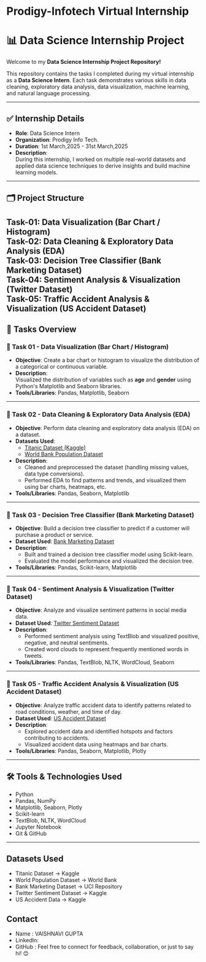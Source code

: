 # Prodigy-Infotech Virtual Internship
# 📊 Data Science Internship Project

Welcome to my **Data Science Internship Project Repository!**

This repository contains the tasks I completed during my virtual internship as a **Data Science Intern**. Each task demonstrates various skills in data cleaning, exploratory data analysis, data visualization, machine learning, and natural language processing.

---

## ✅ Internship Details

- **Role**: Data Science Intern  
- **Organization**: Prodigy Info Tech.
- **Duration**: 1st March,2025 - 31st March,2025  
- **Description**:  
  During this internship, I worked on multiple real-world datasets and applied data science techniques to derive insights and build machine learning models.

---

## 🗂️ Project Structure
Task-01: Data Visualization (Bar Chart / Histogram)    
Task-02: Data Cleaning & Exploratory Data Analysis (EDA)   
Task-03: Decision Tree Classifier (Bank Marketing Dataset)   
Task-04: Sentiment Analysis & Visualization (Twitter Dataset)   
Task-05: Traffic Accident Analysis & Visualization (US Accident Dataset)
---

## 📝 Tasks Overview

### 📌 Task 01 - Data Visualization (Bar Chart / Histogram)

- **Objective**: Create a bar chart or histogram to visualize the distribution of a categorical or continuous variable.
- **Description**:  
  Visualized the distribution of variables such as **age** and **gender** using Python's Matplotlib and Seaborn libraries.
- **Tools/Libraries**: Pandas, Matplotlib, Seaborn

---

### 📌 Task 02 - Data Cleaning & Exploratory Data Analysis (EDA)

- **Objective**: Perform data cleaning and exploratory data analysis (EDA) on a dataset.
- **Datasets Used**:  
  - [Titanic Dataset (Kaggle)](https://www.kaggle.com/c/titanic/data)  
  - [World Bank Population Dataset](https://data.worldbank.org/indicator/SP.POP.TOTL)
- **Description**:  
  - Cleaned and preprocessed the dataset (handling missing values, data type conversions).  
  - Performed EDA to find patterns and trends, and visualized them using bar charts, heatmaps, etc.
- **Tools/Libraries**: Pandas, Seaborn, Matplotlib

---

### 📌 Task 03 - Decision Tree Classifier (Bank Marketing Dataset)

- **Objective**: Build a decision tree classifier to predict if a customer will purchase a product or service.
- **Dataset Used**: [Bank Marketing Dataset](https://archive.ics.uci.edu/ml/datasets/Bank+Marketing)
- **Description**:  
  - Built and trained a decision tree classifier model using Scikit-learn.  
  - Evaluated the model performance and visualized the decision tree.
- **Tools/Libraries**: Pandas, Scikit-learn, Matplotlib

---

### 📌 Task 04 - Sentiment Analysis & Visualization (Twitter Dataset)

- **Objective**: Analyze and visualize sentiment patterns in social media data.
- **Dataset Used**: [Twitter Sentiment Dataset](https://www.kaggle.com/datasets/jp797498e/twitter-entity-sentiment-analysis)
- **Description**:  
  - Performed sentiment analysis using TextBlob and visualized positive, negative, and neutral sentiments.  
  - Created word clouds to represent frequently mentioned words in tweets.
- **Tools/Libraries**: Pandas, TextBlob, NLTK, WordCloud, Seaborn

---

### 📌 Task 05 - Traffic Accident Analysis & Visualization (US Accident Dataset)

- **Objective**: Analyze traffic accident data to identify patterns related to road conditions, weather, and time of day.
- **Dataset Used**: [US Accident Dataset](https://www.kaggle.com/code/harshalbhamare/us-accident-eda)
- **Description**:  
  - Explored accident data and identified hotspots and factors contributing to accidents.  
  - Visualized accident data using heatmaps and bar charts.
- **Tools/Libraries**: Pandas, Seaborn, Matplotlib, Plotly

---

## 🛠️ Tools & Technologies Used

- Python  
- Pandas, NumPy  
- Matplotlib, Seaborn, Plotly  
- Scikit-learn  
- TextBlob, NLTK, WordCloud  
- Jupyter Notebook  
- Git & GitHub  

---
## Datasets Used

- Titanic Dataset → Kaggle
- World Population Dataset → World Bank
- Bank Marketing Dataset → UCI Repository
- Twitter Sentiment Dataset → Kaggle
- US Accident Data → Kaggle

## Contact 
- Name : VAISHNAVI GUPTA
- LinkedIn:
- GitHub :
Feel free to connect for feedback, collaboration, or just to say hi! 😊
